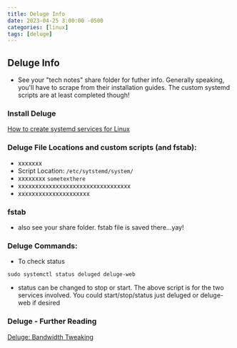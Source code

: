 ```yaml
---
title: Deluge Info
date: 2023-04-25 3:00:00 -0500
categories: [linux]
tags: [deluge]
---
```


## Deluge Info

* See your "tech notes" share folder for futher info.  Generally speaking, you'll have to scrape from their installation guides.  The custom systemd scripts are at least completed though!

### Install Deluge
[How to create systemd services for Linux](https://deluge.readthedocs.io/en/latest/how-to/systemd-service.html)

### Deluge File Locations and custom scripts (and fstab):

* xxxxxxx
* Script Location: `/etc/sytstemd/system/`
* xxxxxxxx `sometexthere`
* xxxxxxxxxxxxxxxxxxxxxxxxxxxxxxxxx
* xxxxxxxxxxxxxxxxxxxxx

### fstab

* also see your share folder.  fstab file is saved there...yay!


### Deluge Commands:

* To check status
```terminal
sudo systemctl status deluged deluge-web
```
* status can be changed to stop or start.  The above script is for the two services involved.  You could start/stop/status just deluged or deluge-web if desired

### Deluge - Further Reading

[Deluge: Bandwidth Tweaking](https://dev.deluge-torrent.org/wiki/UserGuide/BandwidthTweaking)